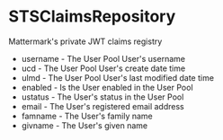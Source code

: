 # STSClaimsRepository
Mattermark's private JWT claims registry

* username - The User Pool User's username
* ucd - The User Pool User's create date time
* ulmd - The User Pool User's last modified date time
* enabled - Is the User enabled in the User Pool
* ustatus - The User's status in the User Pool
* email - The User's registered email address
* famname - The User's family name
* givname - The User's given name

